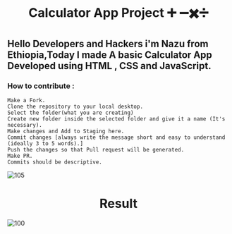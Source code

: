 <h1 align="center">Calculator App Project ➕ ➖✖️➗</h1>

## Hello Developers and Hackers i'm Nazu from Ethiopia,Today I made A basic Calculator App Developed using HTML , CSS and JavaScript.

### How to contribute :

    Make a Fork.
    Clone the repository to your local desktop.
    Select the folder(what you are creating)
    Create new folder inside the selected folder and give it a name (It's necessary).
    Make changes and Add to Staging here.
    Commit changes [always write the message short and easy to understand (ideally 3 to 5 words).]
    Push the changes so that Pull request will be generated.
    Make PR.
    Commits should be descriptive.


![105](https://user-images.githubusercontent.com/108541991/192867927-35e06920-9ada-4f04-a4a2-de71cdfdb168.jpg)

<h1 align="center">Result</h1>

![100](https://user-images.githubusercontent.com/108541991/192867952-f0f72775-7734-4938-be28-669208e1c87f.jpg)
